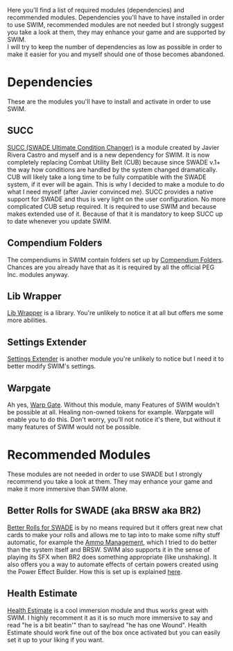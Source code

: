 Here you'll find a list of required modules (dependencies) and recommended modules. Dependencies you'll have to have installed in order to use SWIM, recommended modules are not needed but I strongly suggest you take a look at them, they may enhance your game and are supported by SWIM.  
I will try to keep the number of dependencies as low as possible in order to make it easier for you and myself should one of those becomes abandoned.

# Dependencies  
These are the modules you'll have to install and activate in order to use SWIM.

## SUCC  
[SUCC (SWADE Ultimate Condition Changer)](https://github.com/SalieriC/SUCC) is a module created by Javier Rivera Castro and myself and is a new dependency for SWIM. It is now completely replacing Combat Utility Belt (CUB) because since SWADE v.1+ the way how conditions are handled by the system changed dramatically. CUB will likely take a long time to be fully compatible with the SWADE system, if it ever will be again. This is why I decided to make a module to do what I need myself (after Javier convinced me). SUCC provides a native support for SWADE and thus is very light on the user configuration. No more complicated CUB setup required. It is required to use SWIM and because makes extended use of it. Because of that it is mandatory to keep SUCC up to date whenever you update SWIM.

## Compendium Folders
The compendiums in SWIM contain folders set up by [Compendium Folders](https://github.com/earlSt1/vtt-compendium-folders/). Chances are you already have that as it is required by all the official PEG Inc. modules anyway.

## Lib Wrapper
[Lib Wrapper](https://github.com/ruipin/fvtt-lib-wrapper) is a library. You're unlikely to notice it at all but offers me some more abilities.

## Settings Extender
[Settings Extender](https://gitlab.com/foundry-azzurite/settings-extender) is another module you're unlikely to notice but I need it to better modify SWIM's settings.

## Warpgate
Ah yes, [Warp Gate](https://github.com/trioderegion/warpgate/). Without this module, many Features of SWIM wouldn't be possible at all. Healing non-owned tokens for example. Warpgate will enable you to do this. Don't worry, you'll not notice it's there, but without it many features of SWIM would not be possible.

# Recommended Modules  
These modules are not needed in order to use SWADE but I strongly recommend you take a look at them. They may enhance your game and make it more immersive than SWIM alone.

## Better Rolls for SWADE (aka BRSW aka BR2)
[Better Rolls for SWADE](https://github.com/javierriveracastro/betteroll-swade) is by no means required but it offers great new chat cards to make your rolls and allows me to tap into to make some nifty stuff automatic, for example the [Ammo Management](https://github.com/SalieriC/SWADE-Immersive-Macros/wiki/Ammo-Management#better-rolls-2-integration), which I tried to do better than the system itself and BRSW. SWIM also supports it in the sense of playing its SFX when BR2 does something appropriate (like unshaking). It also offers you a way to automate effects of certain powers created using the Power Effect Builder. How this is set up is explained [here](https://github.com/SalieriC/SWADE-Immersive-Macros/wiki/Better-Rolls-2-Integration).

## Health Estimate
[Health Estimate](https://foundryvtt.com/packages/healthEstimate/) is a cool immersion module and thus works great with SWIM. I highly recomment it as it is so much more immersive to say and read "he is a bit beatin'" than to say/read "he has one Wound". Health Estimate should work fine out of the box once activated but you can easily set it up to your liking if you want.  